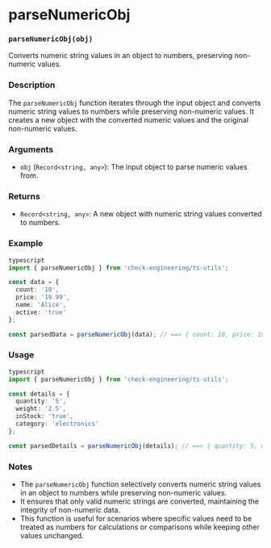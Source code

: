 # parseNumericObj

### `parseNumericObj(obj)`

Converts numeric string values in an object to numbers, preserving non-numeric values.

### Description

The `parseNumericObj` function iterates through the input object and converts numeric string values to numbers while preserving non-numeric values. It creates a new object with the converted numeric values and the original non-numeric values.

### Arguments

* `obj` (`Record<string, any>`): The input object to parse numeric values from.

### Returns

* `Record<string, any>`: A new object with numeric string values converted to numbers.

### Example

```typescript
typescript
import { parseNumericObj } from 'check-engineering/ts-utils';

const data = {
  count: '10',
  price: '19.99',
  name: 'Alice',
  active: 'true'
};

const parsedData = parseNumericObj(data); // ==> { count: 10, price: 19.99, name: 'Alice', active: 'true' }
```

### Usage

```typescript
typescript
import { parseNumericObj } from 'check-engineering/ts-utils';

const details = {
  quantity: '5',
  weight: '2.5',
  inStock: 'true',
  category: 'electronics'
};

const parsedDetails = parseNumericObj(details); // ==> { quantity: 5, weight: 2.5, inStock: true, category: 'electronics' }
```

### Notes

* The `parseNumericObj` function selectively converts numeric string values in an object to numbers while preserving non-numeric values.
* It ensures that only valid numeric strings are converted, maintaining the integrity of non-numeric data.
* This function is useful for scenarios where specific values need to be treated as numbers for calculations or comparisons while keeping other values unchanged.
